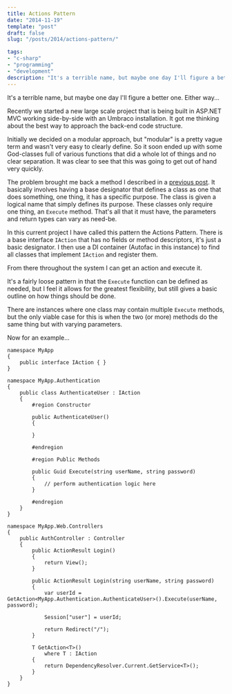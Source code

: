 ```yaml
---
title: Actions Pattern
date: "2014-11-19"
template: "post"
draft: false
slug: "/posts/2014/actions-pattern/"

tags:
- "c-sharp"
- "programming"
- "development"
description: "It's a terrible name, but maybe one day I'll figure a better one.  Either way..."
---
```

It's a terrible name, but maybe one day I'll figure a better one.  Either way...

Recently we started a new large scale project that is being built in ASP.NET MVC working side-by-side with an Umbraco installation.  It got me thinking about the best way to approach the back-end code structure.

Initially we decided on a modular approach, but "modular" is a pretty vague term and wasn't very easy to clearly define.  So it soon ended up with some God-classes full of various functions that did a whole lot of things and no clear separation.  It was clear to see that this was going to get out of hand very quickly.

The problem brought me back a method I described in a [previous post](/blog/2013/04/alternative-to-entity-framework-and-the-repository-pattern/).  It basically involves having a base designator that defines a class as one that does something, one thing, it has a specific purpose.  The class is given a logical name that simply defines its purpose.  These classes only require one thing, an `Execute` method.  That's all that it must have, the parameters and return types can vary as need-be.

In this current project I have called this pattern the Actions Pattern.  There is a base interface `IAction` that has no fields or method descriptors, it's just a basic designator.  I then use a DI container (Autofac in this instance) to find all classes that implement `IAction` and register them.

From there throughout the system I can get an action and execute it.

It's a fairly loose pattern in that the `Execute` function can be defined as needed, but I feel it allows for the greatest flexibility, but still gives a basic outline on how things should be done.

There are instances where one class may contain multiple `Execute` methods, but the only viable case for this is when the two (or more) methods do the same thing but with varying parameters.

Now for an example...

    namespace MyApp
    {
        public interface IAction { }
    }

    namespace MyApp.Authentication
    {
        public class AuthenticateUser : IAction
        {
            #region Constructor

            public AuthenticateUser()
            {

            }

            #endregion

            #region Public Methods

            public Guid Execute(string userName, string password)
            {
                // perform authentication logic here
            }

            #endregion
        }
    }

    namespace MyApp.Web.Controllers
    {
        public AuthController : Controller
        {
            public ActionResult Login()
            {
                return View();
            }

            public ActionResult Login(string userName, string password)
            {
                var userId = GetAction<MyApp.Authentication.AuthenticateUser>().Execute(userName, password);

                Session["user"] = userId;

                return Redirect("/");
            }

            T GetAction<T>()
                where T : IAction
            {
                return DependencyResolver.Current.GetService<T>();
            }
        }
    }